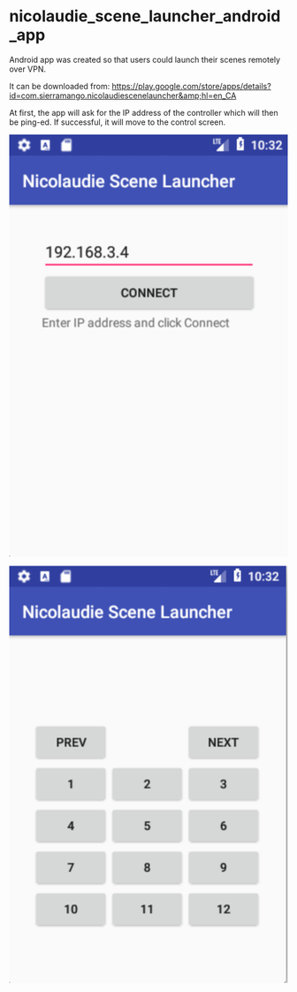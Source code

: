 # nicolaudie_scene_launcher_android_app
Android app was created so that users could launch their scenes remotely over VPN. 

It can be downloaded from: https://play.google.com/store/apps/details?id=com.sierramango.nicolaudiescenelauncher&amp;hl=en_CA

At first, the app will ask for the IP address of the controller which will then be ping-ed. If successful, it will move to the control screen.

![screenshot1 aka startup screen](https://raw.githubusercontent.com/sierramango/nicolaudie_scene_launcher_android_app/master/screenshot1.png)

![screenshot2 control screen](https://raw.githubusercontent.com/sierramango/nicolaudie_scene_launcher_android_app/master/screenshot2.png)
